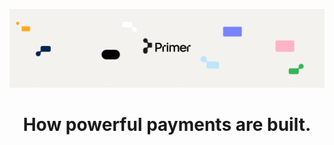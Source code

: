 [![Social banner for Primer](https://raw.githubusercontent.com/primer-api/primer-api/main/header.png)](https://primer.io)
<h1 align='center'>How powerful payments are built.</h1>
<p align='center'>
  
</p>
